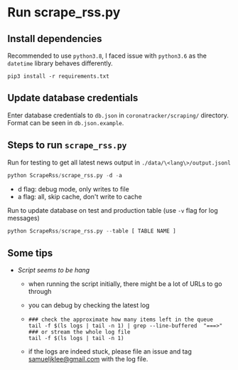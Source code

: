 # Run scrape_rss.py

## Install dependencies

Recommended to use `python3.8`, I faced issue with `python3.6` as the `datetime` library behaves differently.

```shell
pip3 install -r requirements.txt
```

## Update database credentials

Enter database credentials to `db.json` in `coronatracker/scraping/` directory. Format can be seen in `db.json.example`.

## Steps to run `scrape_rss.py`

Run for testing to get all latest news output in `./data/\<lang\>/output.jsonl`

```python
python ScrapeRss/scrape_rss.py -d -a
```

- d flag: debug mode, only writes to file
- a flag: all, skip cache, don't write to cache

Run to update database on test and production table (use `-v` flag for log messages)

```python
python ScrapeRss/scrape_rss.py --table [ TABLE NAME ]
```

## Some tips

- *Script seems to be hang*
  - when running the script initially, there might be a lot of URLs to go through
  - you can debug by checking the latest log

  - ```shell
    ### check the approximate how many items left in the queue
    tail -f $(ls logs | tail -n 1) | grep --line-buffered  "===>"
    ### or stream the whole log file
    tail -f $(ls logs | tail -n 1)
    ```

  - if the logs are indeed stuck, please file an issue and tag samueljklee@gmail.com with the log file.
